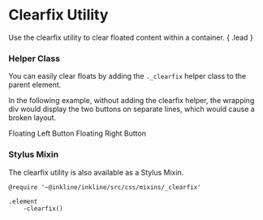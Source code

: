 # Clearfix Utility
Use the clearfix utility to clear floated content within a container. { .lead }

### Helper Class
You can easily clear floats by adding the `._clearfix` helper class to the parent element.

In the following example, without adding the clearfix helper, the wrapping div would display the two buttons on separate lines, which would cause a broken layout.

<i-code-preview title="Clearfix Utility" link="https://github.com/inkline/inkline/tree/master/src/css/helpers">

<div class="_clearfix _background-gray-40 _rounded">
    <i-button class="_float-left _margin-bottom-0">Floating Left Button</i-button>
    <i-button class="_float-right _margin-bottom-0">Floating Right Button</i-button>
</div>

<template slot="html">

~~~html
<div class="_clearfix">
    <i-button class="_float-left">Floating Left Button</i-button>
    <i-button class="_float-right">Floating Right Button</i-button>
</div>
~~~

</template>
</i-code-preview>

### Stylus Mixin
The clearfix utility is also available as a Stylus Mixin.

~~~stylus
@require '~@inkline/inkline/src/css/mixins/_clearfix'

.element
    -clearfix()
~~~
